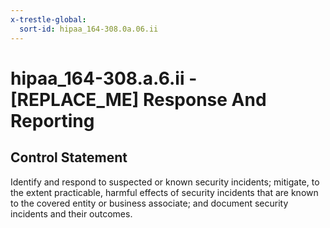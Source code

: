 ```yaml
---
x-trestle-global:
  sort-id: hipaa_164-308.0a.06.ii
---
```


# hipaa_164-308.a.6.ii - \[REPLACE_ME\] Response And Reporting

## Control Statement

Identify and respond to suspected or known security incidents; mitigate, to the extent practicable,
harmful effects of security incidents that are known to the covered entity or business associate; and
document security incidents and their outcomes.

